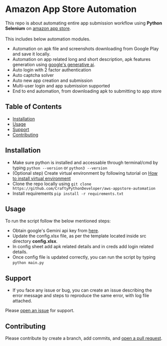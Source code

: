 # Amazon App Store Automation

This repo is about automating entire app submission workflow using **Python Selenium** on [amazon app store](https://www.amazon.com/gp/mas/get/amazonapp).
<br><br> This includes below automation modules.
* Automation on apk file and screenshots downloading from Google Play and save it locally.
* Automation on app related long and short description, apk features generation using [google's generative ai](https://ai.google.dev/docs/gemini_api_overview).
* Auto login with 2 factor authentication
* Auto captcha solver
* Auto new app creation and submission
* Multi-user login and app submission supported
* End to end automation, from downloading apk to submitting to app store

## Table of Contents

- [Installation](#installation)
- [Usage](#usage)
- [Support](#support)
- [Contributing](#contributing)

## Installation

* Make sure python is installed and accessable through terminal/cmd by typing ```python --version``` or ```python3 --version```
* (Optional step) Create virtual environment by following tutorial on [How to install virtual environment](https://packaging.python.org/en/latest/guides/installing-using-pip-and-virtual-environments/)
* Clone the repo locally using ```git clone https://github.com/CraftyPythonDeveloper/aws-appstore-automation```
* Install requirements ```pip install -r requirements.txt```

## Usage

To run the script follow the below mentioned steps:

- Obtain google's Gemini api key from [here](https://ai.google.dev/docs/gemini_api_overview).
- Update the config.xlsx file, as per the template located inside src directory **config.xlsx**.
- In config sheet add apk related details and in creds add login related details.
- Once config file is updated correctly, you can run the script by typing ```python main.py```

## Support

- If you face any issue or bug, you can create an issue describing the error message and steps to reproduce the same error, with log file attached.

Please [open an issue](https://github.com/CraftyPythonDeveloper/aws-appstore-automation/issues/new) for support.

## Contributing

Please contribute by create a branch, add commits, and [open a pull request](https://github.com/CraftyPythonDeveloper/aws-appstore-automation/pulls).